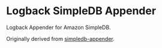 # Logback SimpleDB Appender

Logback Appender for Amazon SimpleDB.

Originally derived from [simpledb-appender](http://code.google.com/p/simpledb-appender/).